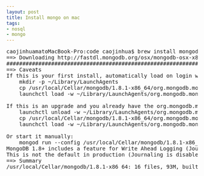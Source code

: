 ```yaml
---
layout: post
title: Install mongo on mac
tags:
- nosql
- mongo 
---
```


<pre>
caojinhuamatoMacBook-Pro:code caojinhua$ brew install mongodb
==> Downloading http://fastdl.mongodb.org/osx/mongodb-osx-x86_64-1.8.1.tgz
######################################################################## 100.0%
==> Caveats
If this is your first install, automatically load on login with:
    mkdir -p ~/Library/LaunchAgents
    cp /usr/local/Cellar/mongodb/1.8.1-x86_64/org.mongodb.mongod.plist ~/Library/LaunchAgents/
    launchctl load -w ~/Library/LaunchAgents/org.mongodb.mongod.plist

If this is an upgrade and you already have the org.mongodb.mongod.plist loaded:
    launchctl unload -w ~/Library/LaunchAgents/org.mongodb.mongod.plist
    cp /usr/local/Cellar/mongodb/1.8.1-x86_64/org.mongodb.mongod.plist ~/Library/LaunchAgents/
    launchctl load -w ~/Library/LaunchAgents/org.mongodb.mongod.plist

Or start it manually:
    mongod run --config /usr/local/Cellar/mongodb/1.8.1-x86_64/mongod.conf
MongoDB 1.8+ includes a feature for Write Ahead Logging (Journaling), which has been enabled by default.
This is not the default in production (Journaling is disabled); to disable journaling, use --nojournal.
==> Summary
/usr/local/Cellar/mongodb/1.8.1-x86_64: 16 files, 93M, built in 2 seconds
</pre>